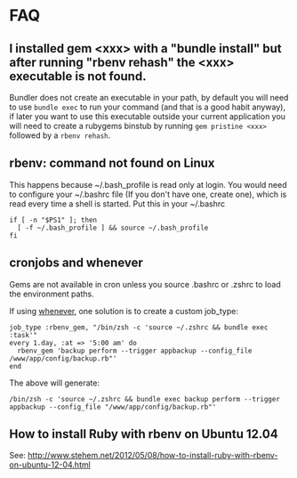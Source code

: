 # FAQ

## I installed gem &lt;xxx&gt; with a "bundle install" but after running "rbenv rehash" the &lt;xxx&gt; executable is not found.

Bundler does not create an executable in your path, by default you will need to use `bundle exec` to run your command (and that is a good habit anyway), if later you want to use this executable outside your current application you will need to create a rubygems binstub by running `gem pristine <xxx>` followed by a `rbenv rehash`.

## rbenv: command not found on Linux

This happens because ~/.bash_profile is read only at login. You would need to configure your ~/.bashrc file (If you don't have one, create one), which is read every time a shell is started. Put this in your ~/.bashrc

    if [ -n "$PS1" ]; then
      [ -f ~/.bash_profile ] && source ~/.bash_profile
    fi

## cronjobs and whenever

Gems are not available in cron unless you source .bashrc or .zshrc to load the environment paths.

If using [whenever](https://github.com/javan/whenever), one solution is to create a custom job_type:

    job_type :rbenv_gem, "/bin/zsh -c 'source ~/.zshrc && bundle exec :task'"
    every 1.day, :at => '5:00 am' do
      rbenv_gem 'backup perform --trigger appbackup --config_file /www/app/config/backup.rb"'
    end

The above will generate:

    /bin/zsh -c 'source ~/.zshrc && bundle exec backup perform --trigger appbackup --config_file "/www/app/config/backup.rb"'

## How to install Ruby with rbenv on Ubuntu 12.04

See: http://www.stehem.net/2012/05/08/how-to-install-ruby-with-rbenv-on-ubuntu-12-04.html